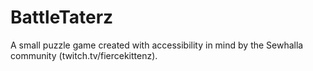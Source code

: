 # BattleTaterz

A small puzzle game created with accessibility in mind by the Sewhalla community (twitch.tv/fiercekittenz).
 
